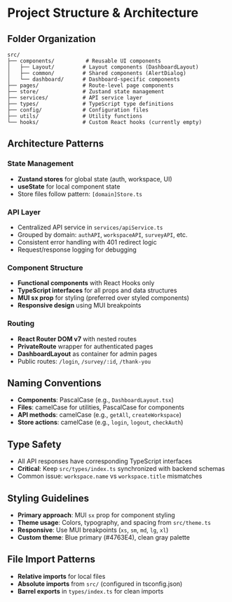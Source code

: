 # Project Structure & Architecture

## Folder Organization
```
src/
├── components/          # Reusable UI components
│   ├── Layout/         # Layout components (DashboardLayout)
│   ├── common/         # Shared components (AlertDialog)
│   └── dashboard/      # Dashboard-specific components
├── pages/              # Route-level page components
├── store/              # Zustand state management
├── services/           # API service layer
├── types/              # TypeScript type definitions
├── config/             # Configuration files
├── utils/              # Utility functions
└── hooks/              # Custom React hooks (currently empty)
```

## Architecture Patterns

### State Management
- **Zustand stores** for global state (auth, workspace, UI)
- **useState** for local component state
- Store files follow pattern: `[domain]Store.ts`

### API Layer
- Centralized API service in `services/apiService.ts`
- Grouped by domain: `authAPI`, `workspaceAPI`, `surveyAPI`, etc.
- Consistent error handling with 401 redirect logic
- Request/response logging for debugging

### Component Structure
- **Functional components** with React Hooks only
- **TypeScript interfaces** for all props and data structures
- **MUI sx prop** for styling (preferred over styled components)
- **Responsive design** using MUI breakpoints

### Routing
- **React Router DOM v7** with nested routes
- **PrivateRoute** wrapper for authenticated pages
- **DashboardLayout** as container for admin pages
- Public routes: `/login`, `/survey/:id`, `/thank-you`

## Naming Conventions
- **Components**: PascalCase (e.g., `DashboardLayout.tsx`)
- **Files**: camelCase for utilities, PascalCase for components
- **API methods**: camelCase (e.g., `getAll`, `createWorkspace`)
- **Store actions**: camelCase (e.g., `login`, `logout`, `checkAuth`)

## Type Safety
- All API responses have corresponding TypeScript interfaces
- **Critical**: Keep `src/types/index.ts` synchronized with backend schemas
- Common issue: `workspace.name` vs `workspace.title` mismatches

## Styling Guidelines
- **Primary approach**: MUI `sx` prop for component styling
- **Theme usage**: Colors, typography, and spacing from `src/theme.ts`
- **Responsive**: Use MUI breakpoints (`xs`, `sm`, `md`, `lg`, `xl`)
- **Custom theme**: Blue primary (#4763E4), clean gray palette

## File Import Patterns
- **Relative imports** for local files
- **Absolute imports** from `src/` (configured in tsconfig.json)
- **Barrel exports** in `types/index.ts` for clean imports
